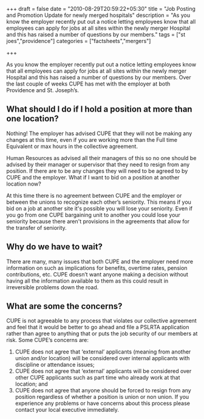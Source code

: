 +++
draft = false
date = "2010-08-29T20:59:22+05:30"
title = "Job Posting and Promotion Update for newly merged hospitals"
description = "As you know the employer recently put out a notice letting employees know that all employees can apply for jobs at all sites within the newly merger Hospital and this has raised a number of questions by our members."
tags = ["st joes","providence"]
categories = ["factsheets","mergers"]

+++


As you know the employer recently put out a notice letting employees know that all employees can apply for jobs at all sites within the newly merger Hospital and this has raised a number of questions by our members. Over the last couple of weeks CUPE has met with the employer at both Providence and St. Joseph’s.

## What should I do if I hold a position at more than one location?

Nothing! The employer has advised CUPE that they will not be making any changes at this time, even if you are working more than the Full time Equivalent or max hours in the collective agreement. 

Human Resources as advised all their managers of this so no one should be advised by their manager or supervisor that they need to resign from any position. If there are to be any changes they will need to be agreed to by CUPE and the employer. What if I want to bid on a position at another location now?

At this time there is no agreement between CUPE and the employer or between the unions to recognize each other’s seniority. This means if you bid on a job at another site it's possible you will lose your seniority. Even if you go from one CUPE bargaining unit to another you could lose your seniority because there aren't provisions in the agreements that allow for the transfer of seniority.

## Why do we have to wait?

There are many, many issues that both CUPE and the employer need more information on such as implications for benefits, overtime rates, pension contributions, etc. CUPE doesn’t want anyone making a decision without having all the information available to them as this could result in irreversible problems down the road.

## What are some the concerns?

CUPE is not agreeable to any process that violates our collective agreement and feel that it would be better to go ahead and file a PSLRTA application rather than agree to anything that or puts the job security of our members at risk. Some CUPE’s concerns are:

1. CUPE does not agree that ‘external’ applicants (meaning from another union and/or location) will be considered over internal applicants with discipline or attendance issues;
2. CUPE does not agree that ‘external’ applicants will be considered over other CUPE applicants such as part time who already work at that location; and
3. CUPE does not agree that anyone should be forced to resign from any position regardless of whether a position is union or non union. If you experience any problems or have concerns about this process please contact your local executive immediately. 
